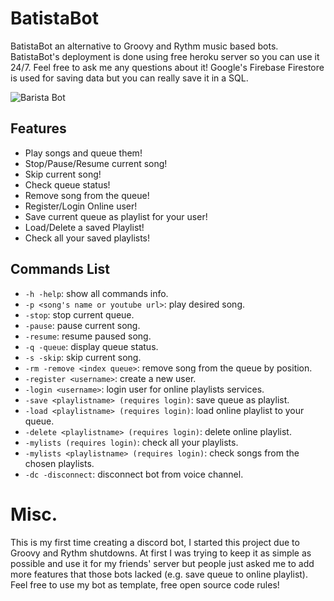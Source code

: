 # BatistaBot
BatistaBot an alternative to Groovy and Rythm music based bots.
BatistaBot's deployment is done using free heroku server so you can use it 24/7. Feel free to ask me any questions about it!
Google's Firebase Firestore is used for saving data but you can really save it in a SQL.

![Barista Bot](https://i.gyazo.com/2d7a6637310d0e7ce9611b009d1cc4b0.png)

## Features
* Play songs and queue them!
* Stop/Pause/Resume current song!
* Skip current song!
* Check queue status!
* Remove song from the queue!
* Register/Login Online user!
* Save current queue as playlist for your user!
* Load/Delete a saved Playlist!
* Check all your saved playlists!


## Commands List
* `-h -help`: show all commands info.
* `-p <song's name or youtube url>`: play desired song.
* `-stop`: stop current queue.
* `-pause`: pause current song.
* `-resume`: resume paused song.
* `-q -queue`: display queue status.
* `-s -skip`: skip current song.
* `-rm -remove <index queue>`: remove song from the queue by position.
* `-register <username>`: create a new user.
* `-login <username>`: login user for online playlists services.
* `-save <playlistname> (requires login)`: save queue as playlist.
* `-load <playlistname> (requires login)`: load online playlist to your queue.
* `-delete <playlistname> (requires login)`: delete online playlist.
* `-mylists (requires login)`: check all your playlists.
* `-mylists <playlistname> (requires login)`: check songs from the chosen playlists.
* `-dc -disconnect`: disconnect bot from voice channel.


# Misc.
This is my first time creating a discord bot, I started this project due to Groovy and Rythm shutdowns. At first I was trying to keep it as simple as possible and use it for my friends' server but people just asked me to add more features that those bots lacked (e.g. save queue to online playlist). Feel free to use my bot as template, free open source code rules!
